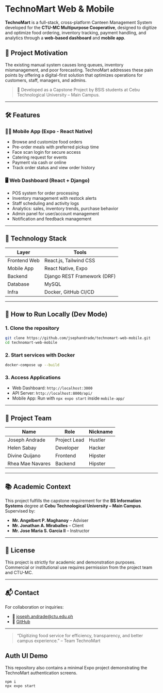 # TechnoMart Web & Mobile

**TechnoMart** is a full-stack, cross-platform Canteen Management System developed for the **CTU-MC Multipurpose Cooperative**, designed to digitize and optimize food ordering, inventory tracking, payment handling, and analytics through a **web-based dashboard** and **mobile app**.

## 🧠 Project Motivation

The existing manual system causes long queues, inventory mismanagement, and poor forecasting. TechnoMart addresses these pain points by offering a digital-first solution that optimizes operations for customers, staff, managers, and admins.

> 🏫 Developed as a Capstone Project by BSIS students at Cebu Technological University – Main Campus.

---

## 🛠️ Features

### 👨‍🍳 Mobile App (Expo - React Native)

- Browse and customize food orders
- Pre-order meals with preferred pickup time
- Face scan login for secure access
- Catering request for events
- Payment via cash or online
- Track order status and view order history

### 🖥️ Web Dashboard (React + Django)

- POS system for order processing
- Inventory management with restock alerts
- Staff scheduling and activity logs
- Analytics: sales, inventory trends, purchase behavior
- Admin panel for user/account management
- Notification and feedback management

---

## 🚀 Technology Stack

| Layer        | Tools                       |
| ------------ | --------------------------- |
| Frontend Web | React.js, Tailwind CSS      |
| Mobile App   | React Native, Expo          |
| Backend      | Django REST Framework (DRF) |
| Database     | MySQL                       |
| Infra        | Docker, GitHub CI/CD        |

---

## 🧪 How to Run Locally (Dev Mode)

### 1. Clone the repository

```bash
git clone https://github.com/jsephandrade/technomart-web-mobile.git
cd technomart-web-mobile
```

### 2. Start services with Docker

```bash
docker-compose up --build
```

### 3. Access Applications

- Web Dashboard: `http://localhost:3000`
- API Server: `http://localhost:8000/api/`
- Mobile App: Run with `npx expo start` inside `mobile-app/`

---

## 🧠 Project Team

| Name             | Role         | Nickname |
| ---------------- | ------------ | -------- |
| Joseph Andrade   | Project Lead | Hustler  |
| Helen Sabay      | Developer    | Hacker   |
| Divine Quijano   | Frontend     | Hipster  |
| Rhea Mae Navares | Backend      | Hipster  |

---

## 📚 Academic Context

This project fulfills the capstone requirement for the **BS Information Systems** degree at **Cebu Technological University – Main Campus**. Supervised by:

- **Mr. Angelbert P. Maghanoy** – Adviser
- **Mr. Jonathan A. Miraballes** – Client
- **Mr. Jose Maria S. Garcia II** – Instructor

---

## 📄 License

This project is strictly for academic and demonstration purposes. Commercial or institutional use requires permission from the project team and CTU-MC.

---

## 📬 Contact

For collaboration or inquiries:

- 📧 joseph.andrade@ctu.edu.ph
- 🔗 [GitHub](https://github.com/jsephandrade)

---

> “Digitizing food service for efficiency, transparency, and better campus experience.” – Team TechnoMart

## Auth UI Demo

This repository also contains a minimal Expo project demonstrating the TechnoMart authentication screens.

```bash
npm i
npx expo start
```
